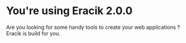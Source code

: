 # You're using Eracik 2.0.0

Are you looking for some handy tools to create your web applications ? Eracik is build for you.
		